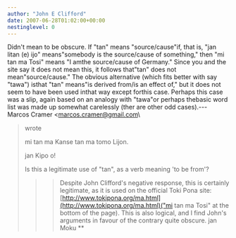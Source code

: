 ```yaml
---
author: "John E Clifford"
date: 2007-06-28T01:02:00+00:00
nestinglevel: 0
---
```

Didn't mean to be obscure. If "tan" means "source/cause"if, that is, "jan litan (e) ijo" means"somebody is the source/cause of something," then "mi tan ma Tosi" means "I amthe source/cause of Germany." Since you and the site say it does not mean this, it follows that"tan" does not mean"source/cause." The obvious alternative (which fits better with say "tawa") isthat "tan" means"is derived from/is an effect of," but it does not seem to have been used inthat way except forthis case. Perhaps this case was a slip, again based on an analogy with "tawa"or perhaps thebasic word list was made up somewhat carelessly (ther are other odd cases).---
 Marcos Cramer <[marcos.cramer@gmail.com](mailto://marcos.cramer@gmail.com)\
> wrote
> 
>> 
> mi tan ma Kanse tan ma tomo Lijon.
> 
>> 
>> 
> jan Kipo o!
> 
> Is this a legitimate use of "tan", as a verb meaning 'to be from'?
>>> Despite John Clifford's negative response, this is certainly legitimate, as
> it is used on the official Toki Pona site:
> [http://www.tokipona.org/ma.html](http://www.tokipona.org/ma.html)("mi tan ma Tosi" at the bottom of the
> page). This is also logical, and I
> find John's arguments in favour of the contrary quite obscure.
>> jan Moku
> \*\*
>